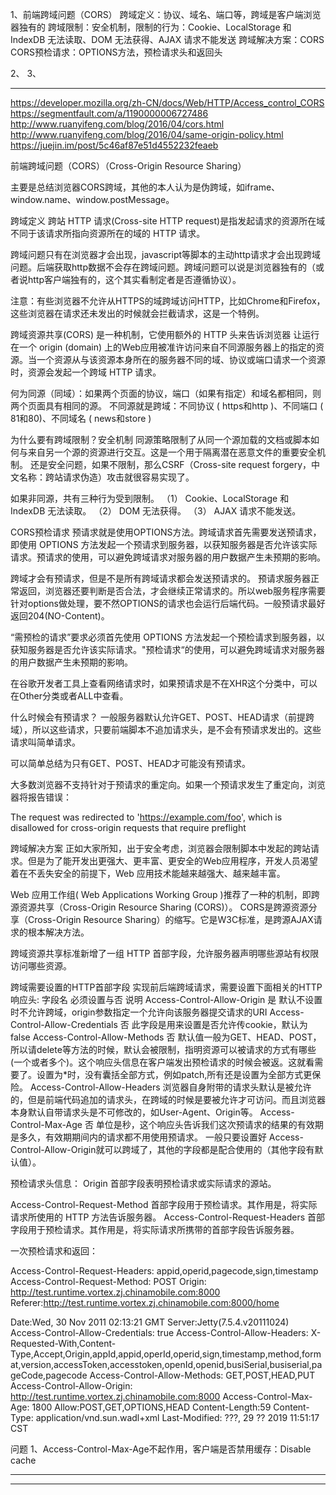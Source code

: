 1、前端跨域问题（CORS）
跨域定义：协议、域名、端口等，跨域是客户端浏览器独有的
跨域限制：安全机制，限制的行为：Cookie、LocalStorage 和 IndexDB 无法读取、DOM 无法获得、AJAX 请求不能发送
跨域解决方案：CORS
CORS预检请求：OPTIONS方法，预检请求头和返回头

2、
3、






---------------------------------------------------------------------------------------------------------------------
https://developer.mozilla.org/zh-CN/docs/Web/HTTP/Access_control_CORS
https://segmentfault.com/a/1190000006727486
http://www.ruanyifeng.com/blog/2016/04/cors.html
http://www.ruanyifeng.com/blog/2016/04/same-origin-policy.html
https://juejin.im/post/5c46af87e51d4552232feaeb

前端跨域问题（CORS）（Cross-Origin Resource Sharing）

主要是总结浏览器CORS跨域，其他的本人认为是伪跨域，如iframe、window.name、window.postMessage。

跨域定义
跨站 HTTP 请求(Cross-site HTTP request)是指发起请求的资源所在域不同于该请求所指向资源所在的域的 HTTP 请求。

跨域问题只有在浏览器才会出现，javascript等脚本的主动http请求才会出现跨域问题。后端获取http数据不会存在跨域问题。跨域问题可以说是浏览器独有的（或者说http客户端独有的，这个其实看制定者是否遵循协议）。

注意：有些浏览器不允许从HTTPS的域跨域访问HTTP，比如Chrome和Firefox，这些浏览器在请求还未发出的时候就会拦截请求，这是一个特例。

跨域资源共享(CORS) 是一种机制，它使用额外的 HTTP 头来告诉浏览器  让运行在一个 origin (domain) 上的Web应用被准许访问来自不同源服务器上的指定的资源。当一个资源从与该资源本身所在的服务器不同的域、协议或端口请求一个资源时，资源会发起一个跨域 HTTP 请求。


何为同源（同域）：如果两个页面的协议，端口（如果有指定）和域名都相同，则两个页面具有相同的源。
不同源就是跨域：不同协议 ( https和http )、不同端口 ( 81和80)、不同域名 ( news和store )



为什么要有跨域限制？安全机制
同源策略限制了从同一个源加载的文档或脚本如何与来自另一个源的资源进行交互。这是一个用于隔离潜在恶意文件的重要安全机制。
还是安全问题，如果不限制，那么CSRF（Cross-site request forgery，中文名称：跨站请求伪造）攻击就很容易实现了。


如果非同源，共有三种行为受到限制。
（1） Cookie、LocalStorage 和 IndexDB 无法读取。
（2） DOM 无法获得。
（3） AJAX 请求不能发送。


CORS预检请求
预请求就是使用OPTIONS方法。跨域请求首先需要发送预请求，即使用 OPTIONS   方法发起一个预请求到服务器，以获知服务器是否允许该实际请求。预请求的使用，可以避免跨域请求对服务器的用户数据产生未预期的影响。

跨域才会有预请求，但是不是所有跨域请求都会发送预请求的。 预请求服务器正常返回，浏览器还要判断是否合法，才会继续正常请求的。所以web服务程序需要针对options做处理，要不然OPTIONS的请求也会运行后端代码。一般预请求最好返回204(NO-Content)。

“需预检的请求”要求必须首先使用 OPTIONS   方法发起一个预检请求到服务器，以获知服务器是否允许该实际请求。"预检请求“的使用，可以避免跨域请求对服务器的用户数据产生未预期的影响。

在谷歌开发者工具上查看网络请求时，如果预请求是不在XHR这个分类中，可以在Other分类或者ALL中查看。



什么时候会有预请求？
一般服务器默认允许GET、POST、HEAD请求（前提跨域），所以这些请求，只要前端脚本不追加请求头，是不会有预请求发出的。这些请求叫简单请求。

可以简单总结为只有GET、POST、HEAD才可能没有预请求。

大多数浏览器不支持针对于预请求的重定向。如果一个预请求发生了重定向，浏览器将报告错误：

The request was redirected to 'https://example.com/foo', which is disallowed for cross-origin requests that require preflight



跨域解决方案
正如大家所知，出于安全考虑，浏览器会限制脚本中发起的跨站请求。但是为了能开发出更强大、更丰富、更安全的Web应用程序，开发人员渴望着在不丢失安全的前提下，Web 应用技术能越来越强大、越来越丰富。

Web 应用工作组( Web Applications Working Group )推荐了一种的机制，即跨源资源共享（Cross-Origin Resource Sharing (CORS)）。
CORS是跨源资源分享（Cross-Origin Resource Sharing）的缩写。它是W3C标准，是跨源AJAX请求的根本解决方法。

跨域资源共享标准新增了一组 HTTP 首部字段，允许服务器声明哪些源站有权限访问哪些资源。

跨域需要设置的HTTP首部字段
实现前后端跨域请求，需要设置下面相关的HTTP响应头:
字段名	必须设置与否   说明
Access-Control-Allow-Origin	是  默认不设置时不允许跨域，origin参数指定一个允许向该服务器提交请求的URI
Access-Control-Allow-Credentials	否  此字段是用来设置是否允许传cookie，默认为false
Access-Control-Allow-Methods	否  默认值一般为GET、HEAD、POST，所以请delete等方法的时候，默认会被限制，指明资源可以被请求的方式有哪些(一个或者多个)。这个响应头信息在客户端发出预检请求的时候会被返。这就看需要了。设置为*时，没有囊括全部方式，例如patch,所有还是设置为全部方式更保险。
Access-Control-Allow-Headers  浏览器自身附带的请求头默认是被允许的，但是前端代码追加的请求头，在跨域的时候是要被允许才可访问。而且浏览器本身默认自带请求头是不可修改的，如User-Agent、Origin等。
Access-Control-Max-Age	否   单位是秒，这个响应头告诉我们这次预请求的结果的有效期是多久，有效期期间内的请求都不用使用预请求。
一般只要设置好 Access-Control-Allow-Origin就可以跨域了，其他的字段都是配合使用的（其他字段有默认值）。



预检请求头信息：
Origin 首部字段表明预检请求或实际请求的源站。

Access-Control-Request-Method 首部字段用于预检请求。其作用是，将实际请求所使用的 HTTP 方法告诉服务器。
Access-Control-Request-Headers 首部字段用于预检请求。其作用是，将实际请求所携带的首部字段告诉服务器。



一次预检请求和返回：

Access-Control-Request-Headers: appid,operid,pagecode,sign,timestamp
Access-Control-Request-Method: POST
Origin: http://test.runtime.vortex.zj.chinamobile.com:8000
Referer:http://test.runtime.vortex.zj.chinamobile.com:8000/home


Date:Wed, 30 Nov 2011 02:13:21 GMT
Server:Jetty(7.5.4.v20111024)
Access-Control-Allow-Credentials: true
Access-Control-Allow-Headers: X-Requested-With,Content-Type,Accept,Origin,appId,appid,operId,operid,sign,timestamp,method,format,version,accessToken,accesstoken,openId,openid,busiSerial,busiserial,pageCode,pagecode
Access-Control-Allow-Methods: GET,POST,HEAD,PUT
Access-Control-Allow-Origin: http://test.runtime.vortex.zj.chinamobile.com:8000
Access-Control-Max-Age: 1800
Allow:POST,GET,OPTIONS,HEAD
Content-Length:59
Content-Type: application/vnd.sun.wadl+xml
Last-Modified: ???, 29 ?? 2019 11:51:17 CST



问题
1、Access-Control-Max-Age不起作用，客户端是否禁用缓存：Disable cache






---------------------------------------------------------------------------------------------------------------------




---------------------------------------------------------------------------------------------------------------------



